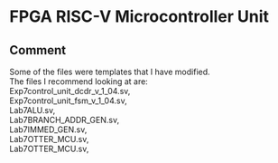 # FPGA RISC-V Microcontroller Unit

## Comment
Some of the files were templates that I have modified. 
<br>
The files I recommend looking at are: 
<br>
Exp7control_unit_dcdr_v_1_04.sv, 
<br>
Exp7control_unit_fsm_v_1_04.sv, 
<br>
Lab7ALU.sv, 
<br>
Lab7BRANCH_ADDR_GEN.sv, 
<br>
Lab7IMMED_GEN.sv, 
<br>
Lab7OTTER_MCU.sv, 
<br>
Lab7OTTER_MCU.sv, 
<br>

